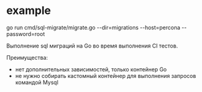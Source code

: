 # example
go run cmd/sql-migrate/migrate.go --dir=migrations --host=percona --password=root

Выполнение sql миграций на Go во время выполнения CI тестов.

Преимущества:
* нет дополнительных зависимостей, только контейнер Go
* не нужно собирать кастомный контейнер для выполнения запросов командой Mysql
